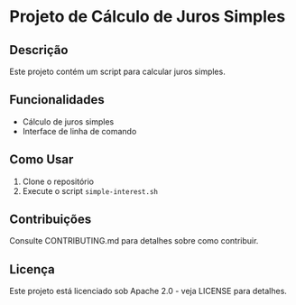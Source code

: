 # Projeto de Cálculo de Juros Simples

## Descrição
Este projeto contém um script para calcular juros simples.

## Funcionalidades
- Cálculo de juros simples
- Interface de linha de comando

## Como Usar
1. Clone o repositório
2. Execute o script `simple-interest.sh`

## Contribuições
Consulte CONTRIBUTING.md para detalhes sobre como contribuir.

## Licença
Este projeto está licenciado sob Apache 2.0 - veja LICENSE para detalhes.
